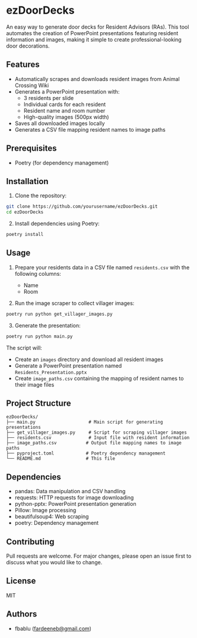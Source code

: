 # ezDoorDecks

An easy way to generate door decks for Resident Advisors (RAs). This tool automates the creation of PowerPoint presentations featuring resident information and images, making it simple to create professional-looking door decorations.

## Features

- Automatically scrapes and downloads resident images from Animal Crossing Wiki
- Generates a PowerPoint presentation with:
  - 3 residents per slide
  - Individual cards for each resident
  - Resident name and room number
  - High-quality images (500px width)
- Saves all downloaded images locally
- Generates a CSV file mapping resident names to image paths

## Prerequisites

- Poetry (for dependency management)

## Installation

1. Clone the repository:
```bash
git clone https://github.com/yourusername/ezDoorDecks.git
cd ezDoorDecks
```

2. Install dependencies using Poetry:
```bash
poetry install
```

## Usage

1. Prepare your residents data in a CSV file named `residents.csv` with the following columns:
   - Name
   - Room

2. Run the image scraper to collect villager images:
```bash
poetry run python get_villager_images.py
```

3. Generate the presentation:
```bash
poetry run python main.py
```

The script will:
- Create an `images` directory and download all resident images
- Generate a PowerPoint presentation named `Residents_Presentation.pptx`
- Create `image_paths.csv` containing the mapping of resident names to their image files

## Project Structure

```
ezDoorDecks/
├── main.py                    # Main script for generating presentations
├── get_villager_images.py     # Script for scraping villager images
├── residents.csv              # Input file with resident information
├── image_paths.csv           # Output file mapping names to image paths
├── pyproject.toml            # Poetry dependency management
└── README.md                 # This file
```

## Dependencies

- pandas: Data manipulation and CSV handling
- requests: HTTP requests for image downloading
- python-pptx: PowerPoint presentation generation
- Pillow: Image processing
- beautifulsoup4: Web scraping
- poetry: Dependency management

## Contributing

Pull requests are welcome. For major changes, please open an issue first to discuss what you would like to change.

## License

MIT

## Authors

- fbablu (fardeeneb@gmail.com)